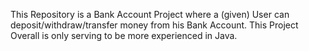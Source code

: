 This Repository is a Bank Account Project where a (given) User can deposit/withdraw/transfer money from his Bank Account. This Project Overall is only serving to be more experienced in Java.

